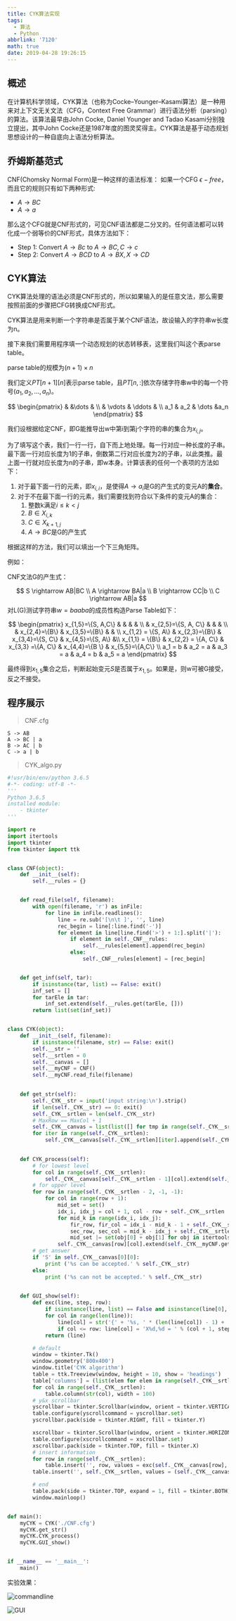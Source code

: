 ```yaml
---
title: CYK算法实现
tags:
  - 算法
  - Python
abbrlink: '7120'
math: true
date: 2019-04-28 19:26:15
---
```


## 概述

在计算机科学领域，CYK算法（也称为Cocke–Younger–Kasami算法）是一种用来对上下文无关文法（CFG，Context Free Grammar）进行语法分析（parsing）的算法。该算法最早由John Cocke, Daniel Younger and Tadao Kasami分别独立提出，其中John Cocke还是1987年度的图灵奖得主。CYK算法是基于动态规划思想设计的一种自底向上语法分析算法。

<!--more-->

## 乔姆斯基范式

CNF(Chomsky Normal Form)是一种这样的语法标准：
如果一个CFG $\epsilon-free$，而且它的规则只有如下两种形式:

- $A \rightarrow B C$
- $A \rightarrow a$

那么这个CFG就是CNF形式的，可见CNF语法都是二分叉的。任何语法都可以转化成一个弱等价的CNF形式，具体方法如下：

- Step 1: Convert $A \rightarrow Bc$ to $A\rightarrow BC, C\rightarrow c$
- Step 2: Convert $A \rightarrow BCD$ to $A \rightarrow BX, X \rightarrow CD$

## CYK算法

CYK算法处理的语法必须是CNF形式的，所以如果输入的是任意文法，那么需要按照前面的步骤把CFG转换成CNF形式。

CYK算法是用来判断一个字符串是否属于某个CNF语法，故设输入的字符串w长度为n。

接下来我们需要用程序填一个动态规划的状态转移表，这里我们叫这个表parse table。

parse table的规模为$(n + 1) \times n$

我们定义$PT[n + 1][n]$表示parse table，且$PT[n, :]$依次存储字符串w中的每一个符号($a_1, a_2, \dots, a_n$)。

$$
\begin{pmatrix}
&   &\dots & \\
& \vdots &  \ddots & \\
a_1 & a_2 & \dots &a_n
\end{pmatrix}
$$


我们设根据给定CNF，即G能推导出w中第i到第j个字符的串的集合为$x_{i,j}$。

为了填写这个表，我们一行一行，自下而上地处理。每一行对应一种长度的子串。最下面一行对应长度为1的子串，倒数第二行对应长度为2的子串，以此类推。最上面一行就对应长度为n的子串，即w本身。计算该表的任何一个表项的方法如下： 

1. 对于最下面一行的元素，即$x_{i,i}$，是使得$A \rightarrow a_i$是G的产生式的变元A的**集合**。
2. 对于不在最下面一行的元素，我们需要找到符合以下条件的变元A的集合：
   1. 整数k满足$i \leq k < j$
   2. $B \in X_{i,k}$
   3. $C \in X_{k+1, j}$
   4. $A \rightarrow BC$是G的产生式

根据这样的方法，我们可以填出一个下三角矩阵。

例如：

CNF文法G的产生式：


$$
S \rightarrow AB|BC \\
A \rightarrow BA|a \\
B \rightarrow CC|b \\
C \rightarrow AB|a
$$
对L(G)测试字符串$w = baaba$的成员性构造Parse Table如下：


$$
\begin{pmatrix}
x_{1,5}=\{S, A,C\} & & & & \\
& x_{2,5}=\{S, A, C\} & & & \\
& x_{2,4}=\{B\} & x_{3,5}=\{B\} & & \\
x_{1,2} = \{S, A\} & x_{2,3}=\{B\} & x_{3,4}=\{S, C\} & x_{4,5}=\{S, A\} &\\
x_{1,1} = \{B\} & x_{2,2} = \{A, C\} & x_{3,3} =\{A, C\} & x_{4,4}=\{B \} & x_{5,5}=\{A,C\} \\
a_1 = b & a_2 = a & a_3 = a & a_4 = b & a_5 = a
\end{pmatrix}
$$



最终得到$x_{1,5}$集合之后，判断起始变元$S$是否属于$x_{1,5}$。如果是，则w可被G接受，反之不接受。

## 程序展示

> CNF.cfg

```
S -> AB
A -> BC | a
B -> AC | b 
C -> a | b 
```



> CYK_algo.py

```python
#!usr/bin/env/python 3.6.5
#-*- coding: utf-8 -*-
'''
Python 3.6.5
installed module:
    - tkinter
'''

import re
import itertools
import tkinter
from tkinter import ttk


class CNF(object):
    def __init__(self):
        self.__rules = {}


    def read_file(self, filename):
        with open(filename, 'r') as inFile:
            for line in inFile.readlines():
                line = re.sub('[\n\t ]', '', line)
                rec_begin = line[:line.find('-')]
                for element in line[line.find('>') + 1:].split('|'):
                    if element in self._CNF__rules:
                        self.__rules[element].append(rec_begin)
                    else:
                        self._CNF__rules[element] = [rec_begin]


    def get_inf(self, tar):
        if isinstance(tar, list) == False: exit()
        inf_set = []
        for tarEle in tar:
            inf_set.extend(self.__rules.get(tarEle, []))
        return list(set(inf_set))


class CYK(object):
    def __init__(self, filename):
        if isinstance(filename, str) == False: exit()
        self.__str = ''
        self.__srtlen = 0
        self.__canvas = [] 
        self.__myCNF = CNF() 
        self.__myCNF.read_file(filename) 

        
    def get_str(self):
        self._CYK__str = input('input string:\n').strip() 
        if len(self._CYK__str) == 0: exit()
        self._CYK__srtlen = len(self._CYK__str)
        # MaxRow == MaxCol + 1 
        self._CYK__canvas = list(list([] for tmp in range(self._CYK__srtlen)) for tmp in range(self._CYK__srtlen + 1))
        for iter in range(self._CYK__srtlen):
            self._CYK__canvas[self._CYK__srtlen][iter].append(self._CYK__str[iter])
    

    def CYK_process(self):
        # for lowest level
        for col in range(self._CYK__srtlen):
            self._CYK__canvas[self._CYK__srtlen - 1][col].extend(self._CYK__myCNF.get_inf(self._CYK__canvas[self._CYK__srtlen][col]))
        # for upper level
        for row in range(self._CYK__srtlen - 2, -1, -1):
            for col in range(row + 1):
                mid_set = set()
                idx_i, idx_j = col + 1, col - row + self._CYK__srtlen               
                for mid_k in range(idx_i, idx_j):
                    fir_row, fir_col = idx_i - mid_k - 1 + self._CYK__srtlen, idx_i - 1
                    sec_row, sec_col = mid_k - idx_j + self._CYK__srtlen, mid_k
                    mid_set |= set(obj[0] + obj[1] for obj in itertools.product(self._CYK__canvas[fir_row][fir_col], self._CYK__canvas[sec_row][sec_col]))
                self._CYK__canvas[row][col].extend(self._CYK__myCNF.get_inf(list(mid_set)))
        # get answer
        if 'S' in self._CYK__canvas[0][0]:
            print ('%s can be accepted.' % self._CYK__str)
        else:
            print ('%s can not be accepted.' % self._CYK__str)
    

    def GUI_show(self):
        def exc(line, step, row):
            if isinstance(line, list) == False and isinstance(line[0], list) == False: exit()
            for col in range(len(line)):
                line[col] = str('{' + '%s, ' * (len(line[col]) - 1) + '%s' * (len(line[col]) > 0) + '}') % (tuple(line[col]))
                if col <= row: line[col] = 'X%d,%d = ' % (col + 1, step + col + 1) + line[col]
            return (line)

        # default
        window = tkinter.Tk()
        window.geometry('800x400')
        window.title('CYK algorithm')
        table = ttk.Treeview(window, height = 10, show = 'headings')
        table['columns'] = (list(elem for elem in range(self._CYK__srtlen)))
        for col in range(self._CYK__srtlen):
            table.column(str(col), width = 100)
        # y&x scrollbar
        yscrollbar = tkinter.Scrollbar(window, orient = tkinter.VERTICAL, command = table.yview)
        table.configure(yscrollcommand = yscrollbar.set)
        yscrollbar.pack(side = tkinter.RIGHT, fill = tkinter.Y)

        xscrollbar = tkinter.Scrollbar(window, orient = tkinter.HORIZONTAL, command = table.xview)
        table.configure(xscrollcommand = xscrollbar.set)
        xscrollbar.pack(side = tkinter.TOP, fill = tkinter.X)
        # insert information
        for row in range(self._CYK__srtlen):
            table.insert('', row, values = exc(self._CYK__canvas[row], self._CYK__srtlen - row - 1, row))
        table.insert('', self._CYK__srtlen, values = (self._CYK__canvas[self._CYK__srtlen]))

        # end
        table.pack(side = tkinter.TOP, expand = 1, fill = tkinter.BOTH)
        window.mainloop()


def main():
    myCYK = CYK('./CNF.cfg')
    myCYK.get_str()
    myCYK.CYK_process()
    myCYK.GUI_show()


if __name__ == '__main__':
    main()

```

实验效果：

![commandline](https://ibed.csgowiki.top/CYK-CYK_1.png)

![GUI](https://ibed.csgowiki.top/CYK-CYK_2.png)
